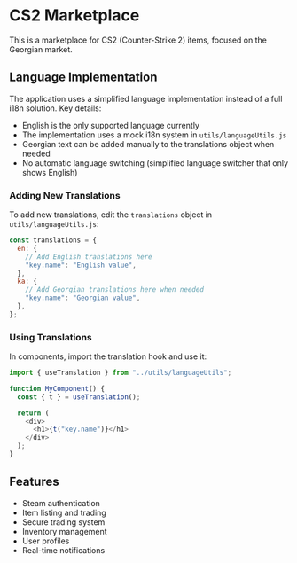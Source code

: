 # CS2 Marketplace

This is a marketplace for CS2 (Counter-Strike 2) items, focused on the Georgian market.

## Language Implementation

The application uses a simplified language implementation instead of a full i18n solution. Key details:

- English is the only supported language currently
- The implementation uses a mock i18n system in `utils/languageUtils.js`
- Georgian text can be added manually to the translations object when needed
- No automatic language switching (simplified language switcher that only shows English)

### Adding New Translations

To add new translations, edit the `translations` object in `utils/languageUtils.js`:

```javascript
const translations = {
  en: {
    // Add English translations here
    "key.name": "English value",
  },
  ka: {
    // Add Georgian translations here when needed
    "key.name": "Georgian value",
  },
};
```

### Using Translations

In components, import the translation hook and use it:

```javascript
import { useTranslation } from "../utils/languageUtils";

function MyComponent() {
  const { t } = useTranslation();

  return (
    <div>
      <h1>{t("key.name")}</h1>
    </div>
  );
}
```

## Features

- Steam authentication
- Item listing and trading
- Secure trading system
- Inventory management
- User profiles
- Real-time notifications
